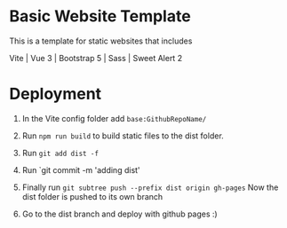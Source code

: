 # Basic Website Template

This is a template for static websites that includes

Vite | Vue 3 | Bootstrap 5 | Sass | Sweet Alert 2


# Deployment

1. In the Vite config folder add `base:GithubRepoName/`

2. Run `npm run build` to build static files to the dist folder.

3. Run `git add dist -f`

4. Run `git commit -m 'adding dist'

5. Finally run `git subtree push --prefix dist origin gh-pages` Now the dist folder is pushed to its own branch

6. Go to the dist branch and deploy with github pages :) 
